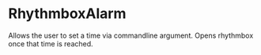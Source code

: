 RhythmboxAlarm
=============

Allows the user to set a time via commandline argument. Opens rhythmbox once that time is reached.
